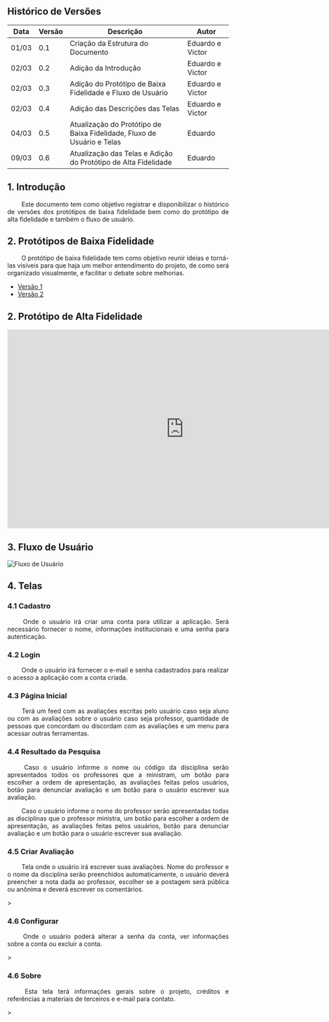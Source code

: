 ## Histórico de Versões

Data|Versão|Descrição|Autor
-|-|-|-
01/03|0.1|Criação da Estrutura do Documento|Eduardo e Victor|
02/03|0.2|Adição da Introdução|Eduardo e Victor|
02/03|0.3|Adição do Protótipo de Baixa Fidelidade e Fluxo de Usuário|Eduardo e Victor|
02/03|0.4|Adição das Descrições das Telas|Eduardo e Victor|
04/03|0.5|Atualização do Protótipo de Baixa Fidelidade, Fluxo de Usuário e Telas|Eduardo|
09/03|0.6|Atualização das Telas e Adição do Protótipo de Alta Fidelidade|Eduardo|



## 1. <a name="1">Introdução</a>

 <p align = "justify"> &emsp;&emsp; Este documento tem como objetivo registrar e disponibilizar o histórico de versões dos protótipos de baixa fidelidade bem como do protótipo de alta fidelidade e também o fluxo de usuário.</p>

## 2. <a name="2">Protótipos de Baixa Fidelidade</a>

 <p align = "justify"> &emsp;&emsp; O protótipo de baixa fidelidade tem como objetivo reunir ideias e torná-las visíveis para que haja um melhor entendimento do projeto, de como será organizado visualmente, e facilitar o debate sobre melhorias.</p>

 - [Versão 1](https://github.com/fga-eps-mds/2020.2-Anunbis/issues/39#issuecomment-787580528)
 - [Versão 2](https://github.com/fga-eps-mds/2020.2-Anunbis/issues/39#issuecomment-790673259)

## 2. <a name="2">Protótipo de Alta Fidelidade</a>

<iframe style="border: 1px solid rgba(0, 0, 0, 0.1);" width="800" height="450" src="https://www.figma.com/embed?embed_host=share&url=https%3A%2F%2Fwww.figma.com%2Ffile%2FNqHjyO26dyCtuC8vnqjSwr%2FPrototipo-Alta-Fidelidade%3Fnode-id%3D60%253A201" allowfullscreen></iframe>

## 3. <a name="3">Fluxo de Usuário</a>

![Fluxo de Usuário](/2020.2-Anunbis/images/fluxoDeUsuario.jpg)

## 4. <a name="4">Telas</a>

### 4.1 <a name="4.1">Cadastro</a>

 <p align = "justify"> &emsp;&emsp; Onde o usuário irá criar uma conta para utilizar a aplicação. Será necessário fornecer o nome, informações institucionais e uma senha para autenticação.</p>

### 4.2 <a name="4.2">Login</a>

 <p align = "justify"> &emsp;&emsp; Onde o usuário irá fornecer o e-mail e senha cadastrados para realizar o acesso a aplicação com a conta criada.</p>

### 4.3 <a name="4.3">Página Inicial</a>

 <p align = "justify"> &emsp;&emsp; Terá um feed com as avaliações escritas pelo usuário caso seja aluno ou com as avaliações sobre o usuário caso seja professor, quantidade de pessoas que concordam ou discordam com as avaliações e um menu para acessar outras ferramentas.</p>

### 4.4 <a name="4.4">Resultado da Pesquisa</a>

 <p align = "justify"> &emsp;&emsp; Caso o usuário informe o nome ou código da disciplina serão apresentados todos os professores que a ministram, um botão para escolher a ordem de apresentação, as avaliações feitas pelos usuários, botão para denunciar avaliação e um botão para o usuário escrever sua avaliação.  </p>
 <p align = "justify"> &emsp;&emsp; Caso o usuário informe o nome do professor serão apresentadas todas as disciplinas que o professor ministra, um botão para escolher a ordem de apresentação, as avaliações feitas pelos usuários, botão para denunciar avaliação e um botão para o usuário escrever sua avaliação.  </p>

### 4.5 <a name="4.5">Criar Avaliação</a>

 <p align = "justify"> &emsp;&emsp; Tela onde o usuário irá escrever suas avaliações. Nome do professor e o nome da disciplina serão preenchidos automaticamente, o usuário deverá preencher a nota dada ao professor, escolher se a postagem será pública ou anônima e deverá escrever os comentários.  </p>>

### 4.6 <a name="4.6">Configurar</a>

 <p align = "justify"> &emsp;&emsp; Onde o usuário poderá alterar a senha da conta, ver informações sobre a conta ou excluir a conta.  </p>>

### 4.6 <a name="4.6">Sobre</a>

 <p align = "justify"> &emsp;&emsp; Esta tela terá informações gerais sobre o projeto, créditos e referências a materiais de terceiros e e-mail para contato.  </p>>
